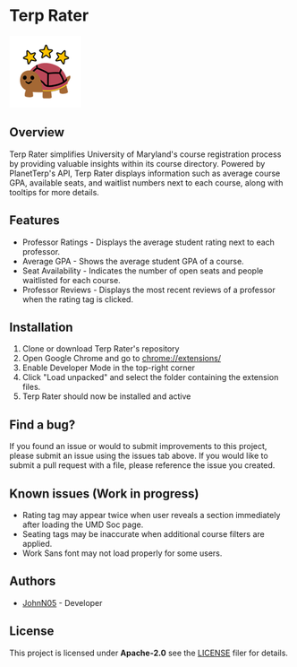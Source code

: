 # Terp Rater 
![Terp Rater](assets/favicon-128.png)

## Overview
Terp Rater simplifies University of Maryland's course registration process by providing valuable insights within its course directory.  Powered by PlanetTerp's API, Terp Rater displays information such as average course GPA, available seats, and waitlist numbers next to each course, along with tooltips for more details.

## Features
- Professor Ratings - Displays the average student rating next to each professor.
- Average GPA - Shows the average student GPA of a course.
- Seat Availability - Indicates the number of open seats and people waitlisted for each course.
- Professor Reviews - Displays the most recent reviews of a professor when the rating tag is clicked.

## Installation
1. Clone or download Terp Rater's repository
2. Open Google Chrome and go to [chrome://extensions/](chrome://extensions/)
3. Enable Developer Mode in the top-right corner
4. Click "Load unpacked" and select the folder containing the extension files.
5. Terp Rater should now be installed and active

## Find a bug?
If you found an issue or would to submit improvements to this project, please submit an issue using the issues tab above.  If you would like to submit a pull request with a file, please reference the issue you created.

## Known issues (Work in progress)
- Rating tag may appear twice when user reveals a section immediately after loading the UMD Soc page.
- Seating tags may be inaccurate when additional course filters are applied.
- Work Sans font may not load properly for some users.

## Authors
- [JohnN05](https://github.com/JohnN05) - Developer

## License
This project is licensed under **Apache-2.0** see the [LICENSE](LICENSE) filer for details.
